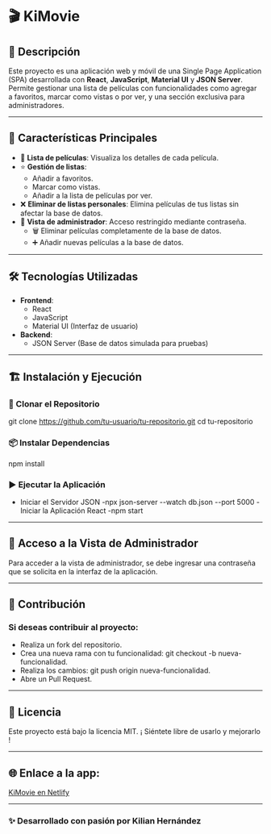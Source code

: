 # 🎬 KiMovie

## 📌 Descripción

Este proyecto es una aplicación web y móvil de una Single Page Application (SPA) desarrollada con **React**, **JavaScript**, **Material UI** y **JSON Server**. Permite gestionar una lista de películas con funcionalidades como agregar a favoritos, marcar como vistas o por ver, y una sección exclusiva para administradores.

---

## 🚀 Características Principales

- 📜 **Lista de películas**: Visualiza los detalles de cada película.
- ⭐ **Gestión de listas**:
  - Añadir a favoritos.
  - Marcar como vistas.
  - Añadir a la lista de películas por ver.
- ❌ **Eliminar de listas personales**: Elimina películas de tus listas sin afectar la base de datos.
- 🔐 **Vista de administrador**: Acceso restringido mediante contraseña.
  - 🗑️ Eliminar películas completamente de la base de datos.
  - ➕ Añadir nuevas películas a la base de datos.

---

## 🛠️ Tecnologías Utilizadas

- **Frontend**:
  - React
  - JavaScript
  - Material UI (Interfaz de usuario)
- **Backend**:
  - JSON Server (Base de datos simulada para pruebas)

---

## 🏗️ Instalación y Ejecución

### 🔽  Clonar el Repositorio

git clone https://github.com/tu-usuario/tu-repositorio.git cd tu-repositorio

### 📦 Instalar Dependencias
npm install

### ▶️ Ejecutar la Aplicación

- Iniciar el Servidor JSON
-npx json-server --watch db.json --port 5000
-Iniciar la Aplicación React
-npm start

---

## 🔑 Acceso a la Vista de Administrador

Para acceder a la vista de administrador, se debe ingresar una contraseña que se solicita en la interfaz de la aplicación.

---

## 📌 Contribución

### Si deseas contribuir al proyecto:

- Realiza un fork del repositorio.
- Crea una nueva rama con tu funcionalidad: git checkout -b nueva- funcionalidad.
- Realiza los cambios: git push origin nueva-funcionalidad.
- Abre un Pull Request.

---

## 📄 Licencia

Este proyecto está bajo la licencia MIT. ¡ Siéntete libre de usarlo y mejorarlo !

---

## 🌐 Enlace a la app:

[KiMovie en Netlify](https://ki-movie.netlify.app/)

---

### ✨ Desarrollado con pasión por Kilian Hernández
